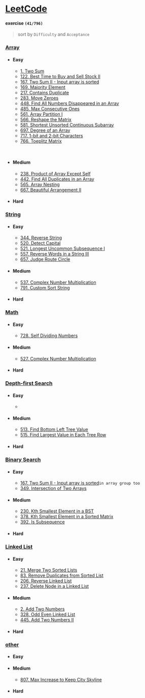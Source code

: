 # [LeetCode](https://leetcode.com/problemset/all/)

#### exercise  `(41/796)`

>sort by `Difficulty`  and  `Acceptance`

### [Array](https://github.com/103style/LeetCode/tree/master/Array)
  * #### Easy
    * [1. Two Sum](https://github.com/103style/LeetCode/blob/master/Array/1.%20Two%20Sum.md)
    * [122. Best Time to Buy and Sell Stock II](https://github.com/103style/LeetCode/blob/master/Array/122.%20Best%20Time%20to%20Buy%20and%20Sell%20Stock%20II.md)
    * [167. Two Sum II - Input array is sorted](https://github.com/103style/LeetCode/blob/master/Array/167.%20Two%20Sum%20II%20-%20Input%20array%20is%20sorted.md)
    * [169. Majority Element](https://github.com/103style/LeetCode/blob/master/Array/169.%20Majority%20Element.md)
    * [217. Contains Duplicate](https://github.com/103style/LeetCode/blob/master/Array/217.%20Contains%20Duplicate.md)
    * [283. Move Zeroes](https://github.com/103style/LeetCode/blob/master/Array/283.%20Move%20Zeroes.md)
    * [448. Find All Numbers Disappeared in an Array](https://github.com/103style/LeetCode/blob/master/Array/448.%20Find%20All%20Numbers%20Disappeared%20in%20an%20Array.md)
    * [485. Max Consecutive Ones](https://github.com/103style/LeetCode/blob/master/Array/485.%20Max%20Consecutive%20Ones.md)
    * [561. Array Partition I](https://github.com/103style/LeetCode/blob/master/Array/561.%20Array%20Partition%20I.md)
    * [566. Reshape the Matrix](https://github.com/103style/LeetCode/blob/master/Array/566.%20Reshape%20the%20Matrix.md)
    * [581. Shortest Unsorted Continuous Subarray](https://github.com/103style/LeetCode/blob/master/Array/581.%20Shortest%20Unsorted%20Continuous%20Subarray.md)
    * [697. Degree of an Array](https://github.com/103style/LeetCode/blob/master/Array/697.%20Degree%20of%20an%20Array.md)
    * [717. 1-bit and 2-bit Characters](https://github.com/103style/LeetCode/blob/master/Array/%20717.%201-bit%20and%202-bit%20Characters.md)
    * [766. Toeplitz Matrix](https://github.com/103style/LeetCode/blob/master/Array/766.%20Toeplitz%20Matrix.md)
    
    
    
  
  * #### Medium
    * [238. Product of Array Except Self](https://github.com/103style/LeetCode/blob/master/Array/238.%20Product%20of%20Array%20Except%20Self.md)
    * [442. Find All Duplicates in an Array](https://github.com/103style/LeetCode/blob/master/Array/442.%20Find%20All%20Duplicates%20in%20an%20Array.md)
    * [565. Array Nesting](https://github.com/103style/LeetCode/blob/master/Array/565.%20Array%20Nesting.md)
    * [667. Beautiful Arrangement II](https://github.com/103style/LeetCode/blob/master/Array/667.%20Beautiful%20Arrangement%20II.md)
    
    
  * #### Hard

### [String](https://github.com/103style/LeetCode/tree/master/String)
  * #### Easy
    
    * [344. Reverse String](https://github.com/103style/LeetCode/blob/master/String/344.%20Reverse%20String.md)
    * [520. Detect Capital](https://github.com/103style/LeetCode/blob/master/String/520.%20Detect%20Capital.md)
    * [521. Longest Uncommon Subsequence I](https://github.com/103style/LeetCode/blob/master/String/521.%20Longest%20Uncommon%20Subsequence%20I.md)
    * [557. Reverse Words in a String III](https://github.com/103style/LeetCode/blob/master/String/557.%20Reverse%20Words%20in%20a%20String%20III.md)
    * [657. Judge Route Circle](https://github.com/103style/LeetCode/blob/master/String/657.%20Judge%20Route%20Circle.md) 
  
  * #### Medium
    * [537. Complex Number Multiplication](https://github.com/103style/LeetCode/blob/master/String/537.%20Complex%20Number%20Multiplication.md)
    * [791. Custom Sort String](https://github.com/103style/LeetCode/blob/master/String/791.%20Custom%20Sort%20String.md)

  * #### Hard

### [Math](https://github.com/103style/LeetCode/tree/master/Math)
  * #### Easy
    * [728. Self Dividing Numbers](https://github.com/103style/LeetCode/blob/master/Math/728.%20Self%20Dividing%20Numbers.md)
  
  * #### Medium
    * [527. Complex Number Multiplication](https://github.com/103style/LeetCode/blob/master/Math/537.%20Complex%20Number%20Multiplication.md)

  * #### Hard
  
### [Depth-first Search](https://github.com/103style/LeetCode/tree/master/Depth-first%20Search)
  * #### Easy
    * 
    
  * #### Medium
    * [513. Find Bottom Left Tree Value](https://github.com/103style/LeetCode/blob/master/Depth-first%20Search/513.%20Find%20Bottom%20Left%20Tree%20Value.md)
    * [515. Find Largest Value in Each Tree Row](https://github.com/103style/LeetCode/blob/master/Depth-first%20Search/515.%20Find%20Largest%20Value%20in%20Each%20Tree%20Row.md)

  * #### Hard

### [Binary Search](https://github.com/103style/LeetCode/tree/master/Binary%20Search)
  * #### Easy
    * [167. Two Sum II - Input array is sorted](https://github.com/103style/LeetCode/blob/master/Array/167.%20Two%20Sum%20II%20-%20Input%20array%20is%20sorted.md)`in array group too`
    * [349. Intersection of Two Arrays](https://github.com/103style/LeetCode/blob/master/Binary%20Search/349.%20Intersection%20of%20Two%20Arrays.md)
    
  * #### Medium
    * [230. Kth Smallest Element in a BST](https://github.com/103style/LeetCode/blob/master/Binary%20Search/230.%20Kth%20Smallest%20Element%20in%20a%20BST.md)
    * [378. Kth Smallest Element in a Sorted Matrix](https://github.com/103style/LeetCode/blob/master/Binary%20Search/378.%20Kth%20Smallest%20Element%20in%20a%20Sorted%20Matrix.md)
    * [392. Is Subsequence](https://github.com/103style/LeetCode/blob/master/Binary%20Search/392.%20Is%20Subsequence.md)
    
  * #### Hard

### [Linked List](https://github.com/103style/LeetCode/tree/master/Linked%20List)
  * #### Easy
    * [21. Merge Two Sorted Lists](https://github.com/103style/LeetCode/blob/master/Linked%20List/21.%20Merge%20Two%20Sorted%20Lists.md)
    * [83. Remove Duplicates from Sorted List](https://github.com/103style/LeetCode/blob/master/Linked%20List/83.%20Remove%20Duplicates%20from%20Sorted%20List.md)
    * [206. Reverse Linked List](https://github.com/103style/LeetCode/blob/master/Linked%20List/206.%20Reverse%20Linked%20List.md)
    * [237. Delete Node in a Linked List](https://github.com/103style/LeetCode/blob/master/Linked%20List/237.%20Delete%20Node%20in%20a%20Linked%20List.md)
    
   
    
  * #### Medium
    * [2. Add Two Numbers](https://github.com/103style/LeetCode/blob/master/Linked%20List/2.%20Add%20Two%20Numbers.md)
    * [328. Odd Even Linked List](https://github.com/103style/LeetCode/blob/master/Linked%20List/328.%20Odd%20Even%20Linked%20List.md)
    * [445. Add Two Numbers II](https://github.com/103style/LeetCode/blob/master/Linked%20List/445.%20Add%20Two%20Numbers%20II.md)
     
    
  * #### Hard
  

### [other](https://github.com/103style/LeetCode/tree/master/other)
  
  * #### Easy
   
    
  * #### Medium
    * [807. Max Increase to Keep City Skyline](https://github.com/103style/LeetCode/blob/master/other/807.%20Max%20Increase%20to%20Keep%20City%20Skyline.md)
   
    
  * #### Hard

